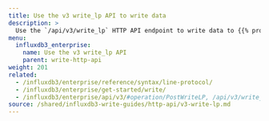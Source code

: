 ```yaml
---
title: Use the v3 write_lp API to write data
description: >
  Use the `/api/v3/write_lp` HTTP API endpoint to write data to {{% product-name %}}.
menu:
  influxdb3_enterprise:
    name: Use the v3 write_lp API
    parent: write-http-api
weight: 201
related:
  - /influxdb3/enterprise/reference/syntax/line-protocol/
  - /influxdb3/enterprise/get-started/write/
  - /influxdb3/enterprise/api/v3/#operation/PostWriteLP, /api/v3/write_lp endpoint
source: /shared/influxdb3-write-guides/http-api/v3-write-lp.md
---
```


<!--
The content for this page is at
// SOURCE content/shared/influxdb3-write-guides/http-api/v3-write-lp.md
-->
